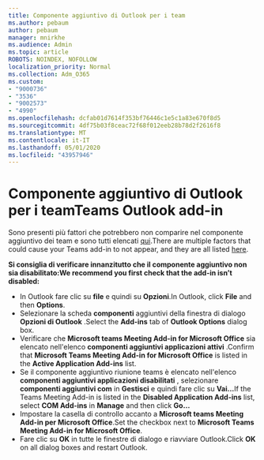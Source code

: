 ```yaml
---
title: Componente aggiuntivo di Outlook per i team
ms.author: pebaum
author: pebaum
manager: mnirkhe
ms.audience: Admin
ms.topic: article
ROBOTS: NOINDEX, NOFOLLOW
localization_priority: Normal
ms.collection: Adm_O365
ms.custom:
- "9000736"
- "3536"
- "9002573"
- "4990"
ms.openlocfilehash: dcfab01d7614f353bf76446c1e5c1a83e670f8d5
ms.sourcegitcommit: 4df75b03f8ceac72f68f012eeb28b78d2f2616f8
ms.translationtype: MT
ms.contentlocale: it-IT
ms.lasthandoff: 05/01/2020
ms.locfileid: "43957946"
---
```

# <a name="teams-outlook-add-in"></a><span data-ttu-id="791d3-102">Componente aggiuntivo di Outlook per i team</span><span class="sxs-lookup"><span data-stu-id="791d3-102">Teams Outlook add-in</span></span>

<span data-ttu-id="791d3-103">Sono presenti più fattori che potrebbero non comparire nel componente aggiuntivo dei team e sono tutti elencati [qui](https://nam06.safelinks.protection.outlook.com/?url=https://docs.microsoft.com/en-us/microsoftteams/teams-add-in-for-outlook%23teams-meeting-add-in-in-outlook-for-windows-does-not-show&data=02%7c01%7cgquintin%40microsoft.com%7cb86acfeb2d2d43efd51508d7e6194708%7c72f988bf86f141af91ab2d7cd011db47%7c1%7c0%7c637230868545082999&sdata=fShwB/PN/SC7oWo0orl4tpu/iYxKCENPYQc7SJIuemo%3D&reserved=0).</span><span class="sxs-lookup"><span data-stu-id="791d3-103">There are multiple factors that could cause your Teams add-in to not appear, and they are all listed [here](https://nam06.safelinks.protection.outlook.com/?url=https://docs.microsoft.com/en-us/microsoftteams/teams-add-in-for-outlook%23teams-meeting-add-in-in-outlook-for-windows-does-not-show&data=02%7c01%7cgquintin%40microsoft.com%7cb86acfeb2d2d43efd51508d7e6194708%7c72f988bf86f141af91ab2d7cd011db47%7c1%7c0%7c637230868545082999&sdata=fShwB/PN/SC7oWo0orl4tpu/iYxKCENPYQc7SJIuemo%3D&reserved=0).</span></span>

<span data-ttu-id="791d3-104">**Si consiglia di verificare innanzitutto che il componente aggiuntivo non sia disabilitato:**</span><span class="sxs-lookup"><span data-stu-id="791d3-104">**We recommend you first check that the add-in isn’t disabled:**</span></span>

- <span data-ttu-id="791d3-105">In Outlook fare clic su **file** e quindi su **Opzioni**.</span><span class="sxs-lookup"><span data-stu-id="791d3-105">In Outlook, click **File** and then **Options**.</span></span>
- <span data-ttu-id="791d3-106">Selezionare la scheda **componenti** aggiuntivi della finestra di dialogo **Opzioni di Outlook** .</span><span class="sxs-lookup"><span data-stu-id="791d3-106">Select the **Add-ins** tab of **Outlook Options** dialog box.</span></span>
- <span data-ttu-id="791d3-107">Verificare che **Microsoft teams Meeting Add-in for Microsoft Office** sia elencato nell'elenco **componenti aggiuntivi applicazioni attivi** .</span><span class="sxs-lookup"><span data-stu-id="791d3-107">Confirm that **Microsoft Teams Meeting Add-in for Microsoft Office** is listed in the **Active Application Add-ins** list.</span></span>
- <span data-ttu-id="791d3-108">Se il componente aggiuntivo riunione teams è elencato nell'elenco **componenti aggiuntivi applicazioni disabilitati** , selezionare **componenti aggiuntivi com** in **Gestisci** e quindi fare clic su **Vai...**</span><span class="sxs-lookup"><span data-stu-id="791d3-108">If the Teams Meeting Add-in is listed in the **Disabled Application Add-ins** list, select **COM Add-ins** in **Manage** and then click **Go…**</span></span>
- <span data-ttu-id="791d3-109">Impostare la casella di controllo accanto a **Microsoft teams Meeting Add-in per Microsoft Office**.</span><span class="sxs-lookup"><span data-stu-id="791d3-109">Set the checkbox next to **Microsoft Teams Meeting Add-in for Microsoft Office**.</span></span>
- <span data-ttu-id="791d3-110">Fare clic su **OK** in tutte le finestre di dialogo e riavviare Outlook.</span><span class="sxs-lookup"><span data-stu-id="791d3-110">Click **OK** on all dialog boxes and restart Outlook.</span></span>
